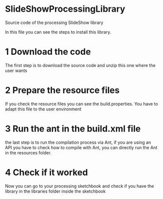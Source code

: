 # SlideShowProcessingLibrary
Source code of the  processing SlideShow library

In this file you can see the steps to install this library.

# 1 Download the code
The first step is to download the source code and unzip this one where the user wants
# 2 Prepare the resource files
If you check the resource files you can see the build.properties. You have to adapt this file to the user environment

# 3 Run the ant in the build.xml file
the last step is to run the compilation process via Ant, if you are using an API you have to check how to compile with Ant, you can directly run the Ant in the resources folder.

# 4 Check if it worked
Now you can go to your processing sketchbook and check if you have the library in the libraries folder inside the sketchbook
